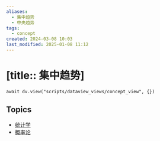```yaml
---
aliases:
  - 集中趋势
  - 中央趋势
tags:
  - concept
created: 2024-03-08 10:03
last_modified: 2025-01-08 11:12
---
```


# [title:: 集中趋势]

```dataviewjs
await dv.view("scripts/dataview_views/concept_view", {})
```

## Topics

- [统计学](_statistics_.md)
- [概率论](_probability_theory_.md)
